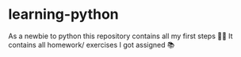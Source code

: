 # learning-python
As a newbie to python this repository contains all my first steps 👶🏻
It contains all homework/ exercises I got assigned 📚
